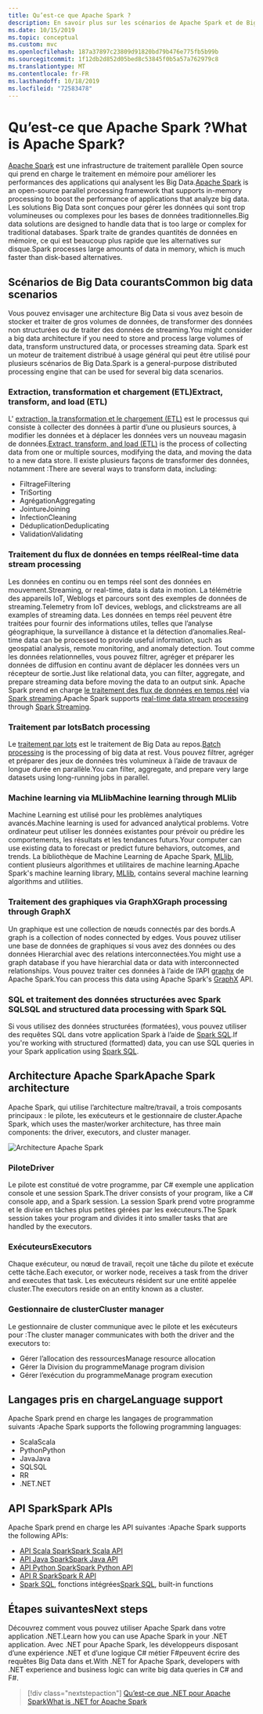 ```yaml
---
title: Qu’est-ce que Apache Spark ?
description: En savoir plus sur les scénarios de Apache Spark et de Big Data.
ms.date: 10/15/2019
ms.topic: conceptual
ms.custom: mvc
ms.openlocfilehash: 187a37897c23809d91820bd79b476e775fb5b99b
ms.sourcegitcommit: 1f12db2d852d05bed8c53845f0b5a57a762979c8
ms.translationtype: MT
ms.contentlocale: fr-FR
ms.lasthandoff: 10/18/2019
ms.locfileid: "72583478"
---
```

# <a name="what-is-apache-spark"></a><span data-ttu-id="ad609-103">Qu’est-ce que Apache Spark ?</span><span class="sxs-lookup"><span data-stu-id="ad609-103">What is Apache Spark?</span></span>

<span data-ttu-id="ad609-104">[Apache Spark](https://spark.apache.org/) est une infrastructure de traitement parallèle Open source qui prend en charge le traitement en mémoire pour améliorer les performances des applications qui analysent les Big Data.</span><span class="sxs-lookup"><span data-stu-id="ad609-104">[Apache Spark](https://spark.apache.org/) is an open-source parallel processing framework that supports in-memory processing to boost the performance of applications that analyze big data.</span></span> <span data-ttu-id="ad609-105">Les solutions Big Data sont conçues pour gérer les données qui sont trop volumineuses ou complexes pour les bases de données traditionnelles.</span><span class="sxs-lookup"><span data-stu-id="ad609-105">Big data solutions are designed to handle data that is too large or complex for traditional databases.</span></span> <span data-ttu-id="ad609-106">Spark traite de grandes quantités de données en mémoire, ce qui est beaucoup plus rapide que les alternatives sur disque.</span><span class="sxs-lookup"><span data-stu-id="ad609-106">Spark processes large amounts of data in memory, which is much faster than disk-based alternatives.</span></span> 

## <a name="common-big-data-scenarios"></a><span data-ttu-id="ad609-107">Scénarios de Big Data courants</span><span class="sxs-lookup"><span data-stu-id="ad609-107">Common big data scenarios</span></span>

<span data-ttu-id="ad609-108">Vous pouvez envisager une architecture Big Data si vous avez besoin de stocker et traiter de gros volumes de données, de transformer des données non structurées ou de traiter des données de streaming.</span><span class="sxs-lookup"><span data-stu-id="ad609-108">You might consider a big data architecture if you need to store and process large volumes of data, transform unstructured data, or processes streaming data.</span></span> <span data-ttu-id="ad609-109">Spark est un moteur de traitement distribué à usage général qui peut être utilisé pour plusieurs scénarios de Big Data.</span><span class="sxs-lookup"><span data-stu-id="ad609-109">Spark is a general-purpose distributed processing engine that can be used for several big data scenarios.</span></span> 

### <a name="extract-transform-and-load-etl"></a><span data-ttu-id="ad609-110">Extraction, transformation et chargement (ETL)</span><span class="sxs-lookup"><span data-stu-id="ad609-110">Extract, transform, and load (ETL)</span></span>

<span data-ttu-id="ad609-111">L' [extraction, la transformation et le chargement (ETL)](/azure/architecture/data-guide/relational-data/etl) est le processus qui consiste à collecter des données à partir d’une ou plusieurs sources, à modifier les données et à déplacer les données vers un nouveau magasin de données.</span><span class="sxs-lookup"><span data-stu-id="ad609-111">[Extract, transform, and load (ETL)](/azure/architecture/data-guide/relational-data/etl) is the process of collecting data from one or multiple sources, modifying the data, and moving the data to a new data store.</span></span> <span data-ttu-id="ad609-112">Il existe plusieurs façons de transformer des données, notamment :</span><span class="sxs-lookup"><span data-stu-id="ad609-112">There are several ways to transform data, including:</span></span>

* <span data-ttu-id="ad609-113">Filtrage</span><span class="sxs-lookup"><span data-stu-id="ad609-113">Filtering</span></span>
* <span data-ttu-id="ad609-114">Tri</span><span class="sxs-lookup"><span data-stu-id="ad609-114">Sorting</span></span>
* <span data-ttu-id="ad609-115">Agrégation</span><span class="sxs-lookup"><span data-stu-id="ad609-115">Aggregating</span></span>
* <span data-ttu-id="ad609-116">Jointure</span><span class="sxs-lookup"><span data-stu-id="ad609-116">Joining</span></span>
* <span data-ttu-id="ad609-117">Infection</span><span class="sxs-lookup"><span data-stu-id="ad609-117">Cleaning</span></span>
* <span data-ttu-id="ad609-118">Déduplication</span><span class="sxs-lookup"><span data-stu-id="ad609-118">Deduplicating</span></span>
* <span data-ttu-id="ad609-119">Validation</span><span class="sxs-lookup"><span data-stu-id="ad609-119">Validating</span></span>

### <a name="real-time-data-stream-processing"></a><span data-ttu-id="ad609-120">Traitement du flux de données en temps réel</span><span class="sxs-lookup"><span data-stu-id="ad609-120">Real-time data stream processing</span></span>

<span data-ttu-id="ad609-121">Les données en continu ou en temps réel sont des données en mouvement.</span><span class="sxs-lookup"><span data-stu-id="ad609-121">Streaming, or real-time, data is data in motion.</span></span> <span data-ttu-id="ad609-122">La télémétrie des appareils IoT, Weblogs et parcours sont des exemples de données de streaming.</span><span class="sxs-lookup"><span data-stu-id="ad609-122">Telemetry from IoT devices, weblogs, and clickstreams are all examples of streaming data.</span></span> <span data-ttu-id="ad609-123">Les données en temps réel peuvent être traitées pour fournir des informations utiles, telles que l’analyse géographique, la surveillance à distance et la détection d’anomalies.</span><span class="sxs-lookup"><span data-stu-id="ad609-123">Real-time data can be processed to provide useful information, such as geospatial analysis, remote monitoring, and anomaly detection.</span></span> <span data-ttu-id="ad609-124">Tout comme les données relationnelles, vous pouvez filtrer, agréger et préparer les données de diffusion en continu avant de déplacer les données vers un récepteur de sortie.</span><span class="sxs-lookup"><span data-stu-id="ad609-124">Just like relational data, you can filter, aggregate, and prepare streaming data before moving the data to an output sink.</span></span> <span data-ttu-id="ad609-125">Apache Spark prend en charge [le traitement des flux de données en temps réel](/azure/architecture/data-guide/big-data/real-time-processing) via [Spark streaming](https://spark.apache.org/streaming/).</span><span class="sxs-lookup"><span data-stu-id="ad609-125">Apache Spark supports [real-time data stream processing](/azure/architecture/data-guide/big-data/real-time-processing) through [Spark Streaming](https://spark.apache.org/streaming/).</span></span> 

### <a name="batch-processing"></a><span data-ttu-id="ad609-126">Traitement par lots</span><span class="sxs-lookup"><span data-stu-id="ad609-126">Batch processing</span></span>

<span data-ttu-id="ad609-127">Le [traitement par lots](/azure/architecture/data-guide/big-data/batch-processing) est le traitement de Big Data au repos.</span><span class="sxs-lookup"><span data-stu-id="ad609-127">[Batch processing](/azure/architecture/data-guide/big-data/batch-processing) is the processing of big data at rest.</span></span> <span data-ttu-id="ad609-128">Vous pouvez filtrer, agréger et préparer des jeux de données très volumineux à l’aide de travaux de longue durée en parallèle.</span><span class="sxs-lookup"><span data-stu-id="ad609-128">You can filter, aggregate, and prepare very large datasets using long-running jobs in parallel.</span></span>

### <a name="machine-learning-through-mllib"></a><span data-ttu-id="ad609-129">Machine learning via MLlib</span><span class="sxs-lookup"><span data-stu-id="ad609-129">Machine learning through MLlib</span></span>

<span data-ttu-id="ad609-130">Machine Learning est utilisé pour les problèmes analytiques avancés.</span><span class="sxs-lookup"><span data-stu-id="ad609-130">Machine learning is used for advanced analytical problems.</span></span> <span data-ttu-id="ad609-131">Votre ordinateur peut utiliser les données existantes pour prévoir ou prédire les comportements, les résultats et les tendances futurs.</span><span class="sxs-lookup"><span data-stu-id="ad609-131">Your computer can use existing data to forecast or predict future behaviors, outcomes, and trends.</span></span> <span data-ttu-id="ad609-132">La bibliothèque de Machine Learning de Apache Spark, [MLlib](https://spark.apache.org/mllib/), contient plusieurs algorithmes et utilitaires de machine learning.</span><span class="sxs-lookup"><span data-stu-id="ad609-132">Apache Spark's machine learning library, [MLlib](https://spark.apache.org/mllib/), contains several machine learning algorithms and utilities.</span></span>

### <a name="graph-processing-through-graphx"></a><span data-ttu-id="ad609-133">Traitement des graphiques via GraphX</span><span class="sxs-lookup"><span data-stu-id="ad609-133">Graph processing through GraphX</span></span>

<span data-ttu-id="ad609-134">Un graphique est une collection de nœuds connectés par des bords.</span><span class="sxs-lookup"><span data-stu-id="ad609-134">A graph is a collection of nodes connected by edges.</span></span> <span data-ttu-id="ad609-135">Vous pouvez utiliser une base de données de graphiques si vous avez des données ou des données Hierarchial avec des relations interconnectées.</span><span class="sxs-lookup"><span data-stu-id="ad609-135">You might use a graph database if you have hierarchial data or data with interconnected relationships.</span></span> <span data-ttu-id="ad609-136">Vous pouvez traiter ces données à l’aide de l’API [graphx](https://spark.apache.org/graphx/) de Apache Spark.</span><span class="sxs-lookup"><span data-stu-id="ad609-136">You can process this data using Apache Spark's [GraphX](https://spark.apache.org/graphx/) API.</span></span>

### <a name="sql-and-structured-data-processing-with-spark-sql"></a><span data-ttu-id="ad609-137">SQL et traitement des données structurées avec Spark SQL</span><span class="sxs-lookup"><span data-stu-id="ad609-137">SQL and structured data processing with Spark SQL</span></span>

<span data-ttu-id="ad609-138">Si vous utilisez des données structurées (formatées), vous pouvez utiliser des requêtes SQL dans votre application Spark à l’aide de [Spark SQL](https://spark.apache.org/sql/).</span><span class="sxs-lookup"><span data-stu-id="ad609-138">If you're working with structured (formatted) data, you can use SQL queries in your Spark application using [Spark SQL](https://spark.apache.org/sql/).</span></span>

## <a name="apache-spark-architecture"></a><span data-ttu-id="ad609-139">Architecture Apache Spark</span><span class="sxs-lookup"><span data-stu-id="ad609-139">Apache Spark architecture</span></span>

<span data-ttu-id="ad609-140">Apache Spark, qui utilise l’architecture maître/travail, a trois composants principaux : le pilote, les exécuteurs et le gestionnaire de cluster.</span><span class="sxs-lookup"><span data-stu-id="ad609-140">Apache Spark, which uses the master/worker architecture, has three main components: the driver, executors, and cluster manager.</span></span>

![Architecture Apache Spark](media/spark-architecture.png)

### <a name="driver"></a><span data-ttu-id="ad609-142">Pilote</span><span class="sxs-lookup"><span data-stu-id="ad609-142">Driver</span></span>

<span data-ttu-id="ad609-143">Le pilote est constitué de votre programme, par C# exemple une application console et une session Spark.</span><span class="sxs-lookup"><span data-stu-id="ad609-143">The driver consists of your program, like a C# console app, and a Spark session.</span></span> <span data-ttu-id="ad609-144">La session Spark prend votre programme et le divise en tâches plus petites gérées par les exécuteurs.</span><span class="sxs-lookup"><span data-stu-id="ad609-144">The Spark session takes your program and divides it into smaller tasks that are handled by the executors.</span></span>

### <a name="executors"></a><span data-ttu-id="ad609-145">Exécuteurs</span><span class="sxs-lookup"><span data-stu-id="ad609-145">Executors</span></span>

<span data-ttu-id="ad609-146">Chaque exécuteur, ou nœud de travail, reçoit une tâche du pilote et exécute cette tâche.</span><span class="sxs-lookup"><span data-stu-id="ad609-146">Each executor, or worker node, receives a task from the driver and executes that task.</span></span> <span data-ttu-id="ad609-147">Les exécuteurs résident sur une entité appelée cluster.</span><span class="sxs-lookup"><span data-stu-id="ad609-147">The executors reside on an entity known as a cluster.</span></span>

### <a name="cluster-manager"></a><span data-ttu-id="ad609-148">Gestionnaire de cluster</span><span class="sxs-lookup"><span data-stu-id="ad609-148">Cluster manager</span></span>

<span data-ttu-id="ad609-149">Le gestionnaire de cluster communique avec le pilote et les exécuteurs pour :</span><span class="sxs-lookup"><span data-stu-id="ad609-149">The cluster manager communicates with both the driver and the executors to:</span></span>

* <span data-ttu-id="ad609-150">Gérer l’allocation des ressources</span><span class="sxs-lookup"><span data-stu-id="ad609-150">Manage resource allocation</span></span>
* <span data-ttu-id="ad609-151">Gérer la Division du programme</span><span class="sxs-lookup"><span data-stu-id="ad609-151">Manage program division</span></span>
* <span data-ttu-id="ad609-152">Gérer l’exécution du programme</span><span class="sxs-lookup"><span data-stu-id="ad609-152">Manage program execution</span></span>

## <a name="language-support"></a><span data-ttu-id="ad609-153">Langages pris en charge</span><span class="sxs-lookup"><span data-stu-id="ad609-153">Language support</span></span>

<span data-ttu-id="ad609-154">Apache Spark prend en charge les langages de programmation suivants :</span><span class="sxs-lookup"><span data-stu-id="ad609-154">Apache Spark supports the following programming languages:</span></span>

* <span data-ttu-id="ad609-155">Scala</span><span class="sxs-lookup"><span data-stu-id="ad609-155">Scala</span></span>
* <span data-ttu-id="ad609-156">Python</span><span class="sxs-lookup"><span data-stu-id="ad609-156">Python</span></span>
* <span data-ttu-id="ad609-157">Java</span><span class="sxs-lookup"><span data-stu-id="ad609-157">Java</span></span>
* <span data-ttu-id="ad609-158">SQL</span><span class="sxs-lookup"><span data-stu-id="ad609-158">SQL</span></span>
* <span data-ttu-id="ad609-159">R</span><span class="sxs-lookup"><span data-stu-id="ad609-159">R</span></span>
* <span data-ttu-id="ad609-160">.NET</span><span class="sxs-lookup"><span data-stu-id="ad609-160">.NET</span></span>

## <a name="spark-apis"></a><span data-ttu-id="ad609-161">API Spark</span><span class="sxs-lookup"><span data-stu-id="ad609-161">Spark APIs</span></span>

<span data-ttu-id="ad609-162">Apache Spark prend en charge les API suivantes :</span><span class="sxs-lookup"><span data-stu-id="ad609-162">Apache Spark supports the following APIs:</span></span>

* [<span data-ttu-id="ad609-163">API Scala Spark</span><span class="sxs-lookup"><span data-stu-id="ad609-163">Spark Scala API</span></span>](https://spark.apache.org/docs/2.2.0/api/scala/index.html)
* [<span data-ttu-id="ad609-164">API Java Spark</span><span class="sxs-lookup"><span data-stu-id="ad609-164">Spark Java API</span></span>](https://spark.apache.org/docs/2.2.0/api/java/index.html)
* [<span data-ttu-id="ad609-165">API Python Spark</span><span class="sxs-lookup"><span data-stu-id="ad609-165">Spark Python API</span></span>](https://spark.apache.org/docs/2.2.0/api/python/index.html)
* [<span data-ttu-id="ad609-166">API R Spark</span><span class="sxs-lookup"><span data-stu-id="ad609-166">Spark R API</span></span>](https://spark.apache.org/docs/2.2.0/api/R/index.html)
* <span data-ttu-id="ad609-167">[Spark SQL](https://spark.apache.org/docs/latest/api/sql/index.html), fonctions intégrées</span><span class="sxs-lookup"><span data-stu-id="ad609-167">[Spark SQL](https://spark.apache.org/docs/latest/api/sql/index.html), built-in functions</span></span>

## <a name="next-steps"></a><span data-ttu-id="ad609-168">Étapes suivantes</span><span class="sxs-lookup"><span data-stu-id="ad609-168">Next steps</span></span>

<span data-ttu-id="ad609-169">Découvrez comment vous pouvez utiliser Apache Spark dans votre application .NET.</span><span class="sxs-lookup"><span data-stu-id="ad609-169">Learn how you can use Apache Spark in your .NET application.</span></span> <span data-ttu-id="ad609-170">Avec .NET pour Apache Spark, les développeurs disposant d’une expérience .NET et d’une logique C# métier F#peuvent écrire des requêtes Big Data dans et.</span><span class="sxs-lookup"><span data-stu-id="ad609-170">With .NET for Apache Spark, developers with .NET experience and business logic can write big data queries in C# and F#.</span></span>
> [!div class="nextstepaction"]
> [<span data-ttu-id="ad609-171">Qu’est-ce que .NET pour Apache Spark</span><span class="sxs-lookup"><span data-stu-id="ad609-171">What is .NET for Apache Spark</span></span>](what-is-apache-spark-dotnet.md)
